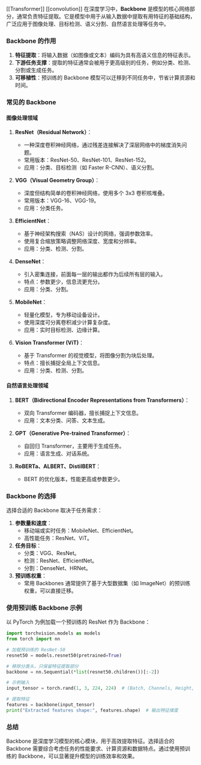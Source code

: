 [[Transformer]]
[[convolution]]
在深度学习中，**Backbone** 是模型的核心网络部分，通常负责特征提取。它是模型中用于从输入数据中提取有用特征的基础结构，广泛应用于图像处理、目标检测、语义分割、自然语言处理等任务中。

### **Backbone 的作用**
1. **特征提取**：将输入数据（如图像或文本）编码为具有高语义信息的特征表示。
2. **下游任务支撑**：提取的特征通常会被用于更高级别的任务，例如分类、检测、分割或生成任务。
3. **可移植性**：预训练的 Backbone 模型可以迁移到不同任务中，节省计算资源和时间。

### **常见的 Backbone**
#### **图像处理领域**
1. **ResNet（Residual Network）**：
   - 一种深度卷积神经网络，通过残差连接解决了深层网络中的梯度消失问题。
   - 常用版本：ResNet-50、ResNet-101、ResNet-152。
   - 应用：分类、目标检测（如 Faster R-CNN）、语义分割。

2. **VGG（Visual Geometry Group）**：
   - 深度但结构简单的卷积神经网络，使用多个 3x3 卷积核堆叠。
   - 常用版本：VGG-16、VGG-19。
   - 应用：分类任务。

3. **EfficientNet**：
   - 基于神经架构搜索（NAS）设计的网络，强调参数效率。
   - 使用复合缩放策略调整网络深度、宽度和分辨率。
   - 应用：分类、检测、分割。

4. **DenseNet**：
   - 引入密集连接，前面每一层的输出都作为后续所有层的输入。
   - 特点：参数更少，信息流更充分。
   - 应用：分类、分割。

5. **MobileNet**：
   - 轻量化模型，专为移动设备设计。
   - 使用深度可分离卷积减少计算复杂度。
   - 应用：实时目标检测、边缘计算。

6. **Vision Transformer (ViT)**：
   - 基于 Transformer 的视觉模型，将图像分割为块后处理。
   - 特点：擅长捕捉全局上下文信息。
   - 应用：分类、检测、分割。

#### **自然语言处理领域**
1. **BERT（Bidirectional Encoder Representations from Transformers）**：
   - 双向 Transformer 编码器，擅长捕捉上下文信息。
   - 应用：文本分类、问答、文本生成。

2. **GPT（Generative Pre-trained Transformer）**：
   - 自回归 Transformer，主要用于生成任务。
   - 应用：语言生成、对话系统。

3. **RoBERTa、ALBERT、DistilBERT**：
   - BERT 的优化版本，性能更高或参数更少。

### **Backbone 的选择**
选择合适的 Backbone 取决于任务需求：
1. **参数量和速度**：
   - 移动端或实时任务：MobileNet、EfficientNet。
   - 高性能任务：ResNet、ViT。
2. **任务目标**：
   - 分类：VGG、ResNet。
   - 检测：ResNet、EfficientNet。
   - 分割：DenseNet、HRNet。
3. **预训练权重**：
   - 常用 Backbones 通常提供了基于大型数据集（如 ImageNet）的预训练权重，可以直接迁移。

### **使用预训练 Backbone 示例**
以 PyTorch 为例加载一个预训练的 ResNet 作为 Backbone：

```python
import torchvision.models as models
from torch import nn

# 加载预训练的 ResNet-50
resnet50 = models.resnet50(pretrained=True)

# 移除分类头，只保留特征提取部分
backbone = nn.Sequential(*list(resnet50.children())[:-2])

# 示例输入
input_tensor = torch.rand(1, 3, 224, 224)  # (Batch, Channels, Height, Width)

# 提取特征
features = backbone(input_tensor)
print("Extracted features shape:", features.shape)  # 输出特征维度
```

### **总结**
Backbone 是深度学习模型的核心模块，用于高效提取特征。选择适合的 Backbone 需要综合考虑任务的性能要求、计算资源和数据特点。通过使用预训练的 Backbone，可以显著提升模型的训练效率和效果。